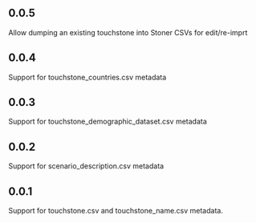 ## 0.0.5

Allow dumping an existing touchstone into Stoner CSVs for edit/re-imprt

## 0.0.4

Support for touchstone_countries.csv metadata

## 0.0.3

Support for touchstone_demographic_dataset.csv metadata

## 0.0.2

Support for scenario_description.csv metadata

## 0.0.1

Support for touchstone.csv and touchstone_name.csv metadata.